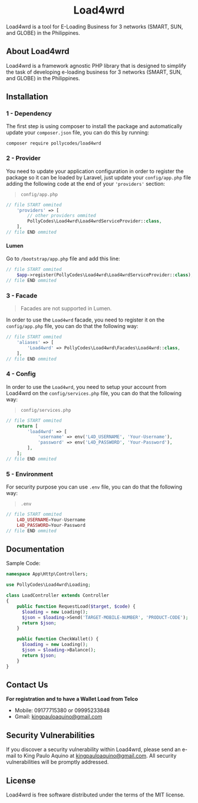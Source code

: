 <h1 align="center">Load4wrd</h1>

Load4wrd is a tool for E-Loading Business for 3 networks (SMART, SUN, and GLOBE) in the Philippines.

## About Load4wrd

Load4wrd is a framework agnostic PHP library that is designed to simplify the task of developing e-loading business for 3 networks (SMART, SUN, and GLOBE) in the Philippines.


## Installation
### 1 - Dependency
The first step is using composer to install the package and automatically update your `composer.json` file, you can do this by running:
```shell
composer require pollycodes/load4wrd
```

### 2 - Provider
You need to update your application configuration in order to register the package so it can be loaded by Laravel, just update your `config/app.php` file adding the following code at the end of your `'providers'` section:

> `config/app.php`

```php
// file START ommited
    'providers' => [
        // other providers ommited
        PollyCodes\Load4wrd\Load4wrdServiceProvider::class,
    ],
// file END ommited
```

#### Lumen
Go to `/bootstrap/app.php` file and add this line:

```php
// file START ommited
	$app->register(PollyCodes\Load4wrd\Load4wrdServiceProvider::class);
// file END ommited
```

### 3 - Facade

> Facades are not supported in Lumen.

In order to use the `Load4wrd` facade, you need to register it on the `config/app.php` file, you can do that the following way:

```php
// file START ommited
    'aliases' => [
        'Load4wrd' => PollyCodes\Load4wrd\Facades\Load4wrd::class,
    ],
// file END ommited
```

### 4 - Config

In order to use the `Load4wrd`, you need to setup your account from Load4wrd on the `config/services.php` file, you can do that the following way:

> `config/services.php`

```php
// file START ommited
    return [
        'load4wrd' => [
            'username' => env('L4D_USERNAME', 'Your-Username'),
            'password' => env('L4D_PASSWORD', 'Your-Password'),
        ],
    ];
// file END ommited
```

### 5 - Environment

For security purpose you can use `.env` file, you can do that the following way:

> `.env`

```php
// file START ommited
    L4D_USERNAME=Your-Username
    L4D_PASSWORD=Your-Password
// file END ommited
```

## Documentation

Sample Code:

```php
namespace App\Http\Controllers;

use PollyCodes\Load4wrd\Loading;

class LoadController extends Controller
{
    public function RequestLoad($target, $code) {
      $loading = new Loading();
      $json = $loading->Send('TARGET-MOBILE-NUMBER', 'PRODUCT-CODE');
      return $json;
    }

    public function CheckWallet() {
      $loading = new Loading();
      $json = $loading->Balance();
      return $json;
    }
}
```

## Contact Us
**For registration and to have a Wallet Load from Telco**

- Mobile: 09177715380 or 09995233848
- Gmail: kingpauloaquino@gmail.com

## Security Vulnerabilities

If you discover a security vulnerability within Load4wrd, please send an e-mail to King Paulo Aquino at kingpauloaquino@gmail.com. All security vulnerabilities will be promptly addressed.

## License

Load4wrd is free software distributed under the terms of the MIT license.